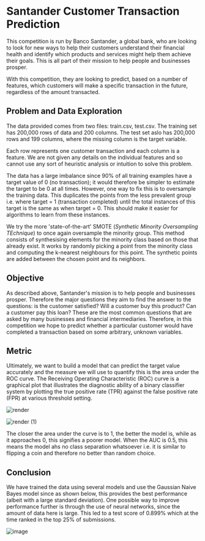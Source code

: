 # Santander Customer Transaction Prediction
This competition is run by Banco Santander, a global bank, who are looking to look for new ways to help their customers understand their financial health and identify which products and services might help them achieve their goals. This is all part of their mission to help people and businesses prosper.

With this competition, they are looking to predict, based on a number of features, which customers will make a specific transaction in the future, regardless of the amount transacted.

## Problem and Data Exploration
The data provided comes from two files: train.csv, test.csv. The training set has 200,000 rows of data and 200 columns. The test set aslo has 200,000 rows and 199 columns, where the missing column is the target variable.

Each row represents one customer transaction and each column is a feature. We are not given any details on the individual features and so cannot use any sort of heuristic analysis or intuition to solve this problem.

The data has a large imbalance since 90% of all training examples have a target value of 0 (no transaction); it would therefore be simpler to estimate the target to be 0 at all times. However, one way to fix this is to oversample the training data. This duplicates the points from the less prevalent group i.e. where target = 1 (transaction completed) until the total instances of this target is the same as when target = 0. This should make it easier for algorithms to learn from these instances.

We try the more 'state-of-the-art' SMOTE (_Synthetic Minority Oversampling TEchnique_) to once again oversample the minority group. This method consists of synthesising elements for the minority class based on those that already exist. It works by randomly picking a point from the minority class and computing the k-nearest neighbours for this point. The synthetic points are added between the chosen point and its neighbors.

## Objective
As described above, Santander's mission is to help people and businesses prosper. Therefore the major questions they aim to find the answer to the questions: is the customer satisfied? Will a customer buy this product? Can a customer pay this loan? These are the most common questions that are asked by many businesses and financial intermediaries. Therefore, in this competition we hope to predict whether a particular customer would have completed a transaction based on some arbitrary, unknown variables.

## Metric
Ultimately, we want to build a model that can predict the target value accurately and the measure we will use to quantify this is the area under the ROC curve. The Receiving Operating Characteristic (ROC) curve is a graphical plot that illustrates the diagnostic ability of a binary classifier system by plotting the true positive rate (TPR) against the false positive rate (FPR) at various threshold setting.

![render](https://user-images.githubusercontent.com/45533954/92144562-caf18480-ee0e-11ea-86a2-15ae676a5557.png)

![render (1)](https://user-images.githubusercontent.com/45533954/92144619-df358180-ee0e-11ea-9469-fe6933df0a4a.png)

The closer the area under the curve is to 1, the better the model is, while as it approaches 0, this signifies a poorer model. When the AUC is 0.5, this means the model ahs no class separation whatsoever i.e. it is similar to flipping a coin and therefore no better than random choice.

## Conclusion
We have trained the data using several models and use the Gaussian Naive Bayes model since as shown below, this provides the best performance (albeit with a large standard deviation). One possible way to improve performance further is through the use of neural networks, since the amount of data here is large. This led to a test score of 0.899% which at the time ranked in the top 25% of submissions.

![image](https://user-images.githubusercontent.com/45533954/92143920-da240280-ee0d-11ea-91cc-20a0277e143c.png)
